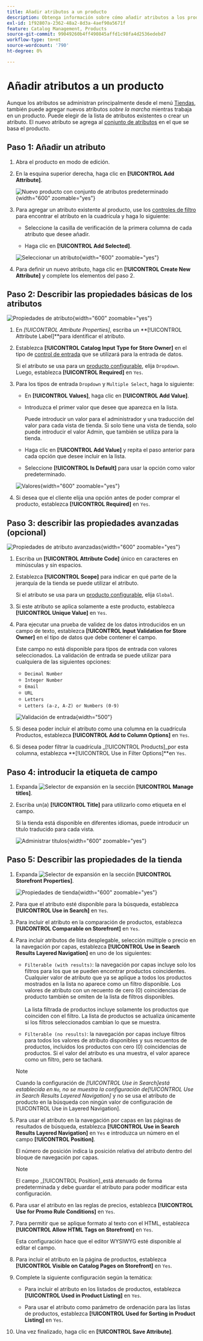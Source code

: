 ```yaml
---
title: Añadir atributos a un producto
description: Obtenga información sobre cómo añadir atributos a los productos del catálogo.
exl-id: 1f92807a-2362-48a2-8d3a-4aef90a5671f
feature: Catalog Management, Products
source-git-commit: 99049260b4ff490845affd1c98fa4d2536edebd7
workflow-type: tm+mt
source-wordcount: '790'
ht-degree: 0%

---
```


# Añadir atributos a un producto

Aunque los atributos se administran principalmente desde el menú [Tiendas](../stores-purchase/stores-menu.md), también puede agregar nuevos atributos _sobre la marcha_ mientras trabaja en un producto. Puede elegir de la lista de atributos existentes o crear un atributo. El nuevo atributo se agrega al [conjunto de atributos](../catalog/attribute-sets.md) en el que se basa el producto.

## Paso 1: Añadir un atributo

1. Abra el producto en modo de edición.

1. En la esquina superior derecha, haga clic en **[!UICONTROL Add Attribute]**.

   ![Nuevo producto con conjunto de atributos predeterminado](./assets/product-attribute-add.png){width="600" zoomable="yes"}

1. Para agregar un atributo existente al producto, use los [controles de filtro](../getting-started/admin-grid-controls.md) para encontrar el atributo en la cuadrícula y haga lo siguiente:

   - Seleccione la casilla de verificación de la primera columna de cada atributo que desee añadir.

   - Haga clic en **[!UICONTROL Add Selected]**.

   ![Seleccionar un atributo](./assets/product-attribute-add-select.png){width="600" zoomable="yes"}

1. Para definir un nuevo atributo, haga clic en **[!UICONTROL Create New Attribute]** y complete los elementos del paso 2.

## Paso 2: Describir las propiedades básicas de los atributos

![Propiedades de atributo](./assets/product-attribute-add-new.png){width="600" zoomable="yes"}

1. En _[!UICONTROL Attribute Properties]_, escriba un **[!UICONTROL Attribute Label]**para identificar el atributo.

1. Establezca **[!UICONTROL Catalog Input Type for Store Owner]** en el tipo de [control de entrada](attributes-input-types.md) que se utilizará para la entrada de datos.

   Si el atributo se usa para un [producto configurable](product-create-configurable.md), elija `Dropdown`. Luego, establezca **[!UICONTROL Required]** en `Yes`.

1. Para los tipos de entrada `Dropdown` y `Multiple Select`, haga lo siguiente:

   - En **[!UICONTROL Values]**, haga clic en **[!UICONTROL Add Value]**.

   - Introduzca el primer valor que desee que aparezca en la lista.

     Puede introducir un valor para el administrador y una traducción del valor para cada vista de tienda. Si solo tiene una vista de tienda, solo puede introducir el valor Admin, que también se utiliza para la tienda.

   - Haga clic en **[!UICONTROL Add Value]** y repita el paso anterior para cada opción que desee incluir en la lista.

   - Seleccione **[!UICONTROL Is Default]** para usar la opción como valor predeterminado.

   ![Valores](./assets/product-attribute-add-values-colors.png){width="600" zoomable="yes"}

1. Si desea que el cliente elija una opción antes de poder comprar el producto, establezca **[!UICONTROL Required]** en `Yes`.

## Paso 3: describir las propiedades avanzadas (opcional)

![Propiedades de atributo avanzadas](./assets/product-attribute-advanced-attribute-properties.png){width="600" zoomable="yes"}

1. Escriba un **[!UICONTROL Attribute Code]** único en caracteres en minúsculas y sin espacios.

1. Establezca **[!UICONTROL Scope]** para indicar en qué parte de la jerarquía de la tienda se puede utilizar el atributo.

   Si el atributo se usa para un [producto configurable](product-create-configurable.md), elija `Global`.

1. Si este atributo se aplica solamente a este producto, establezca **[!UICONTROL Unique Value]** en `Yes`.

1. Para ejecutar una prueba de validez de los datos introducidos en un campo de texto, establezca **[!UICONTROL Input Validation for Store Owner]** en el tipo de datos que debe contener el campo.

   Este campo no está disponible para tipos de entrada con valores seleccionados. La validación de entrada se puede utilizar para cualquiera de las siguientes opciones:

   - `Decimal Number`
   - `Integer Number`
   - `Email`
   - `URL`
   - `Letters`
   - `Letters (a-z, A-Z) or Numbers (0-9)`

   ![Validación de entrada](./assets/product-attribute-input-validation.png){width="500"}

1. Si desea poder incluir el atributo como una columna en la cuadrícula Productos, establezca **[!UICONTROL Add to Column Options]** en `Yes`.

1. Si desea poder filtrar la cuadrícula _[!UICONTROL Products]_por esta columna, establezca **[!UICONTROL Use in Filter Options]**en `Yes`.

## Paso 4: introducir la etiqueta de campo

1. Expanda ![Selector de expansión](../assets/icon-display-expand.png) en la sección **[!UICONTROL Manage titles]**.

1. Escriba un(a) **[!UICONTROL Title]** para utilizarlo como etiqueta en el campo.

   Si la tienda está disponible en diferentes idiomas, puede introducir un título traducido para cada vista.

   ![Administrar títulos](./assets/product-attribute-add-manage-titles.png){width="600" zoomable="yes"}

## Paso 5: Describir las propiedades de la tienda

1. Expanda ![Selector de expansión](../assets/icon-display-expand.png) en la sección **[!UICONTROL Storefront Properties]**.

   ![Propiedades de tienda](./assets/product-attribute-add-storefront-properties.png){width="600" zoomable="yes"}

1. Para que el atributo esté disponible para la búsqueda, establezca **[!UICONTROL Use in Search]** en `Yes`.

1. Para incluir el atributo en la comparación de productos, establezca **[!UICONTROL Comparable on Storefront]** en `Yes`.

1. Para incluir atributos de lista desplegable, selección múltiple o precio en la navegación por capas, establezca **[!UICONTROL Use in Search Results Layered Navigation]** en uno de los siguientes:

   - `Filterable (with results)`: la navegación por capas incluye solo los filtros para los que se pueden encontrar productos coincidentes. Cualquier valor de atributo que ya se aplique a todos los productos mostrados en la lista no aparece como un filtro disponible. Los valores de atributo con un recuento de cero (0) coincidencias de producto también se omiten de la lista de filtros disponibles.<br/><br/>La lista filtrada de productos incluye solamente los productos que coinciden con el filtro. La lista de productos se actualiza únicamente si los filtros seleccionados cambian lo que se muestra.

   - `Filterable (no results)`: la navegación por capas incluye filtros para todos los valores de atributo disponibles y sus recuentos de productos, incluidos los productos con cero (0) coincidencias de productos. Si el valor del atributo es una muestra, el valor aparece como un filtro, pero se tachará.

   >[!NOTE]
   >
   >Cuando la configuración de _[!UICONTROL Use in Search]_está establecida en `No`, no se muestra la configuración de_[!UICONTROL Use in Search Results Layered Navigation]_ y no se usa el atributo de producto en la búsqueda con ningún valor de configuración de [!UICONTROL Use in Layered Navigation].

1. Para usar el atributo en la navegación por capas en las páginas de resultados de búsqueda, establezca **[!UICONTROL Use in Search Results Layered Navigation]** en `Yes` e introduzca un número en el campo **[!UICONTROL Position]**.

   El número de posición indica la posición relativa del atributo dentro del bloque de navegación por capas.

   >[!NOTE]
   >
   >El campo _[!UICONTROL Position]_está atenuado de forma predeterminada y debe guardar el atributo para poder modificar esta configuración.

1. Para usar el atributo en las reglas de precios, establezca **[!UICONTROL Use for Promo Rule Conditions]** en `Yes`.

1. Para permitir que se aplique formato al texto con el HTML, establezca **[!UICONTROL Allow HTML Tags on Storefront]** en `Yes`.

   Esta configuración hace que el editor WYSIWYG esté disponible al editar el campo.

1. Para incluir el atributo en la página de productos, establezca **[!UICONTROL Visible on Catalog Pages on Storefront]** en `Yes`.

1. Complete la siguiente configuración según la temática:

   - Para incluir el atributo en los listados de productos, establezca **[!UICONTROL Used in Product Listing]** en `Yes`.

   - Para usar el atributo como parámetro de ordenación para las listas de productos, establezca **[!UICONTROL Used for Sorting in Product Listing]** en `Yes`.

1. Una vez finalizado, haga clic en **[!UICONTROL Save Attribute]**.
